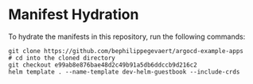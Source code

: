# Manifest Hydration

To hydrate the manifests in this repository, run the following commands:

```shell
git clone https://github.com/bephilippegevaert/argocd-example-apps
# cd into the cloned directory
git checkout e99ab8e876bae48d2c49b91a5db6ddccb9d216c2
helm template . --name-template dev-helm-guestbook --include-crds
```
